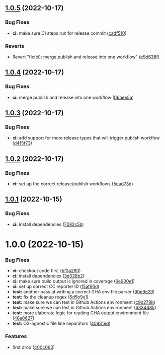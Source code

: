 ## [1.0.5](https://github.com/paambaati/tfc-output-action/compare/v1.0.4...v1.0.5) (2022-10-17)


### Bug Fixes

* **ci:** make sure CI steps run for release commit ([cadf510](https://github.com/paambaati/tfc-output-action/commit/cadf510e2e833f864bcf2922f3e86ddda83cae16))


### Reverts

* Revert "fix(ci): merge publish and release into one workflow" ([e9d638f](https://github.com/paambaati/tfc-output-action/commit/e9d638ff661c2d8df87a915c11a2a07925d2a31a))

## [1.0.4](https://github.com/paambaati/tfc-output-action/compare/v1.0.3...v1.0.4) (2022-10-17)


### Bug Fixes

* **ci:** merge publish and release into one workflow ([06aee5a](https://github.com/paambaati/tfc-output-action/commit/06aee5a1d56069b22617a42540f188373bc3a19c))

## [1.0.3](https://github.com/paambaati/tfc-output-action/compare/v1.0.2...v1.0.3) (2022-10-17)


### Bug Fixes

* **ci:** add support for more release types that will trigger publish workflow ([d415f73](https://github.com/paambaati/tfc-output-action/commit/d415f736cff22e8157cc6f96373aeeb398104659))

## [1.0.2](https://github.com/paambaati/tfc-output-action/compare/v1.0.1...v1.0.2) (2022-10-17)


### Bug Fixes

* **ci:** set up the correct release/publish workflows ([5ead73d](https://github.com/paambaati/tfc-output-action/commit/5ead73d76c979299ef8e2d058340f5bdf91f2502))

## [1.0.1](https://github.com/paambaati/tfc-output-action/compare/v1.0.0...v1.0.1) (2022-10-15)


### Bug Fixes

* **ci:** install dependencies ([7282c5b](https://github.com/paambaati/tfc-output-action/commit/7282c5b7edee1c0f18271faf23a27ce8b2cc151f))

# 1.0.0 (2022-10-15)


### Bug Fixes

* **ci:** checkout code first ([bf3a290](https://github.com/paambaati/tfc-output-action/commit/bf3a290cbba4521163a5d49d8fd416c5bd484e6a))
* **ci:** install dependencies ([3d028b2](https://github.com/paambaati/tfc-output-action/commit/3d028b2fe6214d6c83ad4eb63a9a6e28140ec073))
* **ci:** make sure build output is ignored in coverage ([6e930e1](https://github.com/paambaati/tfc-output-action/commit/6e930e10e8f9be5978de4ac39523135f637eef78))
* **ci:** set up correct CC reporter ID ([f5af60d](https://github.com/paambaati/tfc-output-action/commit/f5af60dbcb84ce27ed7a12fb24aec6500722981a))
* **test:** another pass at writing a correct GHA env file parser ([90e9e29](https://github.com/paambaati/tfc-output-action/commit/90e9e29e3c81223bebc741db867af9031d43da09))
* **test:** fix the cleanup regex ([6d5b9e1](https://github.com/paambaati/tfc-output-action/commit/6d5b9e1eac2f890f8f09b6bcee109e9cd56e8dfb))
* **test:** make sure we can test in Github Actions environment ([c9d278b](https://github.com/paambaati/tfc-output-action/commit/c9d278b0e13f41db7f19f1cea8d8743e64571a54))
* **test:** make sure we can test in Github Actions environment ([6334485](https://github.com/paambaati/tfc-output-action/commit/633448534d14cce502e781d2f97fb91e043fa4d2))
* **test:** more elaborate logic for reading GHA output environment file ([48e0627](https://github.com/paambaati/tfc-output-action/commit/48e0627f88debbfb9ccf616a15b03f357f1df8bc))
* **test:** OS-agnostic file line separators ([40931ed](https://github.com/paambaati/tfc-output-action/commit/40931ed00570017c77a79d1d6afe708e98c81fbe))


### Features

* first drop ([400c063](https://github.com/paambaati/tfc-output-action/commit/400c063cda9736465c3e741362aec484381dfd5d))
